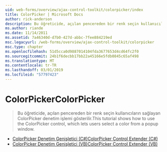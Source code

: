 ```yaml
---
uid: web-forms/overview/ajax-control-toolkit/colorpicker/index
title: ColorPicker | Microsoft Docs
author: rick-anderson
description: Bu öğreticide, açılan pencereden bir renk seçin kullanıcıların sağlayan ColorPicker denetim işlemi gösterilir.
ms.author: riande
ms.date: 11/14/2011
ms.assetid: 7a46340d-d7b0-427d-abbc-7fee884219ed
msc.legacyurl: /web-forms/overview/ajax-control-toolkit/colorpicker
msc.type: chapter
ms.openlocfilehash: 51d5cca0d9887014104fda3677653d4cd64fc2f0
ms.sourcegitcommit: 24b1f6decbb17bb22a45166e5fdb0845c65af498
ms.translationtype: MT
ms.contentlocale: tr-TR
ms.lasthandoff: 03/01/2019
ms.locfileid: "57797423"
---
```

<a name="colorpicker"></a><span data-ttu-id="9d36a-103">ColorPicker</span><span class="sxs-lookup"><span data-stu-id="9d36a-103">ColorPicker</span></span>
====================
> <span data-ttu-id="9d36a-104">Bu öğreticide, açılan pencereden bir renk seçin kullanıcıların sağlayan ColorPicker denetim işlemi gösterilir.</span><span class="sxs-lookup"><span data-stu-id="9d36a-104">This tutorial shows how to use the ColorPicker control, which lets users select a color from a popup window.</span></span>


- [<span data-ttu-id="9d36a-105">ColorPicker Denetim Genişletici (C#)</span><span class="sxs-lookup"><span data-stu-id="9d36a-105">ColorPicker Control Extender (C#)</span></span>](using-the-colorpicker-control-extender-cs.md)
- [<span data-ttu-id="9d36a-106">ColorPicker Denetim Genişletici (VB)</span><span class="sxs-lookup"><span data-stu-id="9d36a-106">ColorPicker Control Extender (VB)</span></span>](using-the-colorpicker-control-extender-vb.md)
